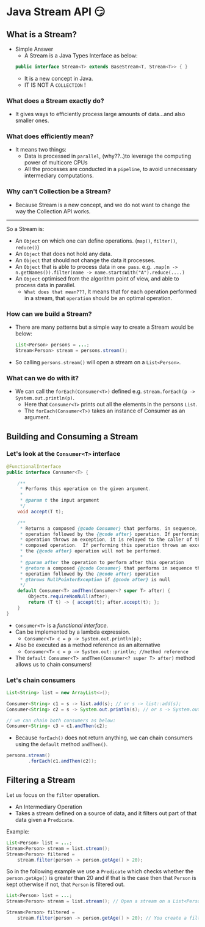 # Java Stream API :smirk:

## What is a Stream?

* Simple Answer
    - A Stream is a Java Types Interface as below:
    ```java
    public interface Stream<T> extends BaseStream<T, Stream<T>> { }
    ``` 
    - It is a new concept in Java.
    - IT IS NOT A `COLLECTION` !

### What does a Stream exactly do?

* It gives ways to efficiently process large amounts of data...and also smaller ones.

### What does efficiently mean?

* It means two things:
    - Data is processed in `parallel`, (why??..)to leverage the computing power of multicore CPUs
    - All the processes are conducted in a `pipeline`, to avoid unnecessary intermediary computations.

### Why can't Collection be a Stream?

* Because Stream is a new concept, and we do not want to change the way the Collection API works.

---

So a Stream is: 

* An `Object` on which one can define operations. (`map()`, `filter()`, `reduce()`)
* An `Object` that does not hold any data.
* An `Object` that should not change the data it processes.
* An `Object` that is able to process data in `one pass`.
    e.g. `.map(n -> n.getNames()).filter(name -> name.startsWith("A").reduce(....)`
* An `Object` optimised from the algorithm point of view, and able to process data in parallel.
    * `What does that mean???`, It means that for each operation performed in a stream, 
    that `operation` should be an optimal operation.

### How can we build a Stream?

- There are many patterns but a simple way to create a Stream would be below:
        
    ```java
    List<Person> persons = ...;
    Stream<Person> stream = persons.stream();
    ```
- So calling `persons.stream()` will open a stream on a `List<Person>`.

### What can we do with it?
- We can call the `forEach(Consumer<T>)` defined e.g. `stream.forEach(p -> System.out.println(p)`.
    - Here that `Consumer<T>` prints out all the elements in the persons `List`. 
    - The `forEach(Consumer<T>)` takes an instance of Consumer as an argument.

## Building and Consuming a Stream

### Let's look at the `Consumer<T>` interface

```java
@FunctionalInterface
public interface Consumer<T> {

    /**
     * Performs this operation on the given argument.
     *
     * @param t the input argument
     */
    void accept(T t);

    /**
     * Returns a composed {@code Consumer} that performs, in sequence, this
     * operation followed by the {@code after} operation. If performing either
     * operation throws an exception, it is relayed to the caller of the
     * composed operation.  If performing this operation throws an exception,
     * the {@code after} operation will not be performed.
     *
     * @param after the operation to perform after this operation
     * @return a composed {@code Consumer} that performs in sequence this
     * operation followed by the {@code after} operation
     * @throws NullPointerException if {@code after} is null
     */
    default Consumer<T> andThen(Consumer<? super T> after) {
        Objects.requireNonNull(after);
        return (T t) -> { accept(t); after.accept(t); };
    }
}
```
- `Consumer<T>` is a _functional interface_.
- Can be implemented by a lambda expression.
    - `Consumer<T> c = p -> System.out.println(p);`
- Also be executed as a method reference as an alternative
    - `Consumer<T> c = p -> System.out::println; //method reference`
- The `default Consumer<T> andThen(Consumer<? super T> after)` method allows us to 
chain consumers!

### Let's chain consumers

```java
List<String> list = new ArrayList<>();

Consumer<String> c1 = s -> list.add(s); // or s -> list::add(s);
Consumer<String> c2 = s -> System.out.println(s); // or s -> System.out::println;

// we can chain both consumers as below:
Consumer<String> c3 = c1.andThen(c2);
```
- Because `forEach()` does not return anything, we can chain consumers using the 
`default` method `andThen()`.
```java
persons.stream()
        .forEach(c1.andThen(c2));
```

## Filtering a Stream

Let us focus on the `filter` operation.

- An Intermediary Operation
- Takes a stream defined on a source of data, and it filters out part of that data given a `Predicate`.

Example:

```java
List<Person> list = ...;
Stream<Person> stream = list.stream();
Stream<Person> filtered =
    stream.filter(person -> person.getAge() > 20);
```

So in the following example we use a `Predicate` which checks whether the `person.getAge()` is 
greater than 20 and if that is the case then that `Person` is kept otherwise if not, that `Person`
is filtered out.

```java
List<Person> list = ...;
Stream<Person> stream = list.stream(); // Open a stream on a List<Person>
```

```java
Stream<Person> filtered =
    stream.filter(person -> person.getAge() > 20); // You create a filtered Stream<T> by calling the filter()
```